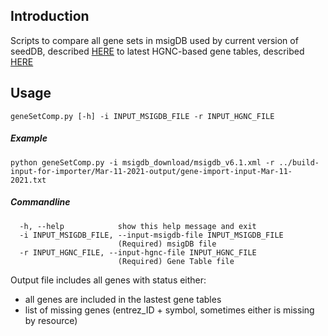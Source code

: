 ## Introduction
Scripts to compare all gene sets in msigDB used by current version of seedDB, described [HERE](https://github.com/cBioPortal/datahub/blob/gene_update_doc/seedDB/Release-Notes.md#seed-database-schema-273) to latest HGNC-based gene tables, described [HERE](https://github.com/cBioPortal/datahub-study-curation-tools/blob/master/gene-table-update/build-input-for-importer/Mar-11-2021-output/gene-import-input-Mar-11-2021.txt)

## Usage
```
geneSetComp.py [-h] -i INPUT_MSIGDB_FILE -r INPUT_HGNC_FILE
```
##### Example
```
python geneSetComp.py -i msigdb_download/msigdb_v6.1.xml -r ../build-input-for-importer/Mar-11-2021-output/gene-import-input-Mar-11-2021.txt
```
##### Commandline
```
  -h, --help            show this help message and exit
  -i INPUT_MSIGDB_FILE, --input-msigdb-file INPUT_MSIGDB_FILE
                        (Required) msigDB file
  -r INPUT_HGNC_FILE, --input-hgnc-file INPUT_HGNC_FILE
                        (Required) Gene Table file
```

Output file includes all genes with status either:
- all genes are included in the lastest gene tables 
- list of missing genes (entrez_ID + symbol, sometimes either is missing by resource)
